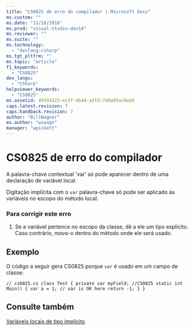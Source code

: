 ```yaml
---
title: "CS0825 de erro do compilador | Microsoft Docs"
ms.custom: ""
ms.date: "11/16/2016"
ms.prod: "visual-studio-dev14"
ms.reviewer: ""
ms.suite: ""
ms.technology: 
  - "devlang-csharp"
ms.tgt_pltfrm: ""
ms.topic: "article"
f1_keywords: 
  - "CS0825"
dev_langs: 
  - "CSharp"
helpviewer_keywords: 
  - "CS0825"
ms.assetid: 49393d23-ec5f-4b44-a3fd-7e0a95ac0edd
caps.latest.revision: 7
caps.handback.revision: 7
author: "BillWagner"
ms.author: "wiwagn"
manager: "wpickett"
---
```

# CS0825 de erro do compilador
A palavra\-chave contextual 'var' só pode aparecer dentro de uma declaração de variável local.  
  
 Digitação implícita com o `var` palavra\-chave só pode ser aplicado às variáveis no escopo do método local.  
  
### Para corrigir este erro  
  
1.  Se a variável pertence no escopo da classe, dê a ele um tipo explícito.  Caso contrário, mova\-o dentro do método onde ele será usado.  
  
## Exemplo  
 O código a seguir gera CS0825 porque `var` é usado em um campo de classe:  
  
```  
// cs0825.cs class Test { private var myField; //CS0825 static int Main() { var a = 1; // var is OK here return -1; } }  
```  
  
## Consulte também  
 [Variáveis locais de tipo implícito](../../csharp/programming-guide/classes-and-structs/implicitly-typed-local-variables.md)